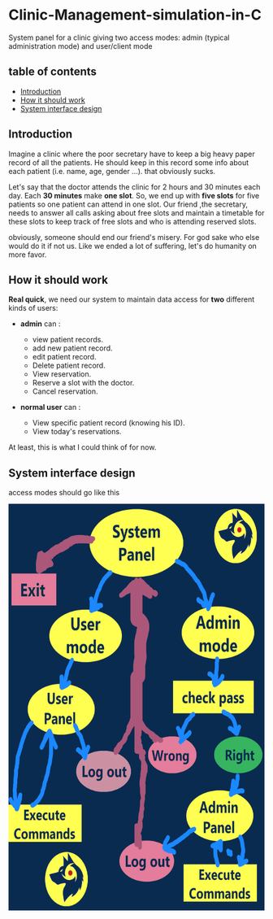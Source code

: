 # Clinic-Management-simulation-in-C
System panel for a clinic giving two access modes: admin (typical administration mode) and user/client mode

## table of contents
* [Introduction](#introduction)
* [How it should work](#how-it-should-work)
* [System interface design](#system-interface-design)

<p></p>


## Introduction
  Imagine a clinic where the poor secretary have to keep a big heavy paper record of all the patients. He should keep in this record some info about each patient (i.e. name, age, gender  ...). that obviously sucks.

<p></p>

  Let's say that the doctor attends the clinic for 2 hours and 30 minutes each day. Each __30 minutes__ make __one slot__. So, we end up with __five slots__ for five patients so one patient can attend in one slot. Our friend ,the secretary, needs to answer all calls asking about free slots and maintain a timetable for these slots to keep track of free slots and who is attending reserved slots.

<p></p>

  obviously, someone should end our friend's misery. For god sake who else would do it if not us. Like we ended a lot of suffering, let's do humanity on more favor.

<p></p>


## How it should work
  __Real quick__, we need our system to maintain data access for __two__ different kinds of users:
  * __admin__ can :
    * view patient records.
    * add new patient record.
    * edit patient record.
    * Delete patient record.
    * View reservation.
    * Reserve a slot with the doctor.
    * Cancel reservation.

  * __normal user__ can :
    * View specific patient record (knowing his ID).
    * View today's reservations.

<p></p>

At least, this is what I could think of for now.

<p></p>

## System interface design
access modes should go like this

<p align="center">
  <img width="600" height="800" src="https://github.com/AlphaArslan/Clinic-Management-simulation-in-C/blob/master/imgs/system_interface.png">
</p>
